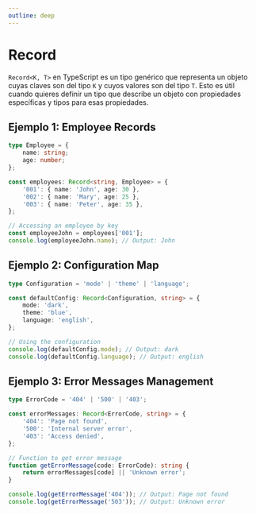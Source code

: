 ```yaml
---
outline: deep
---
```


# Record

`Record<K, T>` en TypeScript es un tipo genérico que representa un objeto cuyas claves son del tipo `K` y cuyos valores son del tipo `T`. Esto es útil cuando quieres definir un tipo que describe un objeto con propiedades específicas y tipos para esas propiedades.

## Ejemplo 1:  Employee Records 
```ts
type Employee = {
    name: string;
    age: number;
};

const employees: Record<string, Employee> = {
    '001': { name: 'John', age: 30 },
    '002': { name: 'Mary', age: 25 },
    '003': { name: 'Peter', age: 35 },
};

// Accessing an employee by key
const employeeJohn = employees['001'];
console.log(employeeJohn.name); // Output: John
```
## Ejemplo 2: Configuration Map
```ts
type Configuration = 'mode' | 'theme' | 'language';

const defaultConfig: Record<Configuration, string> = {
    mode: 'dark',
    theme: 'blue',
    language: 'english',
};

// Using the configuration
console.log(defaultConfig.mode); // Output: dark
console.log(defaultConfig.language); // Output: english
```

## Ejemplo 3: Error Messages Management
```ts
type ErrorCode = '404' | '500' | '403';

const errorMessages: Record<ErrorCode, string> = {
    '404': 'Page not found',
    '500': 'Internal server error',
    '403': 'Access denied',
};

// Function to get error message
function getErrorMessage(code: ErrorCode): string {
    return errorMessages[code] || 'Unknown error';
}

console.log(getErrorMessage('404')); // Output: Page not found
console.log(getErrorMessage('503')); // Output: Unknown error

```
